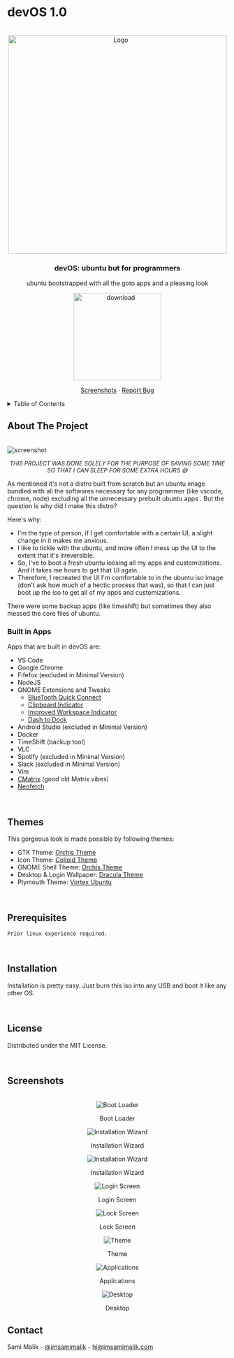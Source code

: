 <div id="top">
  <h1>devOS 1.0</h1>
</div>

<!-- PROJECT LOGO -->
<br />
<div align="center">
  <a href="#">
    <img src="images/logo.png" alt="Logo" width="500" >
  </a>

  <h3 align="center">devOS: ubuntu but for programmers</h3>

  <p align="center">
    ubuntu bootstrapped with all the goto apps and a pleasing look    
   </p>
     <a href="https://drive.google.com/uc?id=1XOxs-snnuqeOZzGid3tU86HADoZe8yM-&export=download&confirm=t">
     <img src="images/button.png" width="200" alt="download" />
     </a>
     <p align="center">
     <a href="#screenshots">Screenshots</a>
    · 
    <a href="https://github.com/imsamimalik/devOS/issues">Report Bug</a>
  </p>

</div>




<!-- TABLE OF CONTENTS -->
<details>
  <summary>Table of Contents</summary>
  <ol>
    <li><a href="#about-the-project">About The Project</a></li>
    <li><a href="#built-in-apps">Built in Apps</a></li>
    <li><a href="#themes">Themes</a></li>
    <li><a href="#prerequisites">Prerequisites</a></li>
    <li><a href="#installation">Installation</a></li>
    <li><a href="#license">License</a></li>
    <li><a href="#contact">Contact</a></li>
  </ol>
</details>



<!-- ABOUT THE PROJECT -->
## About The Project
<br />
<img src="screenshots/screenshot.png" alt="screenshot" >
<div align="center">

  <sub ><i style="font-size: 13px;">THIS PROJECT WAS DONE SOLELY FOR THE PURPOSE OF SAVING SOME TIME SO THAT I CAN SLEEP FOR SOME EXTRA HOURS 😄 <br></i></sub>

</div>
  
As mentioned it's not a distro built from scratch but an ubuntu image bundled with all the softwares necessary for any programmer (like vscode, chrome, node) excluding all the unnecessary prebuilt ubuntu apps . But the question is why did I make this distro?

Here's why:
* I'm the type of person, if I get comfortable with a certain UI, a slight change in it makes me anxious.
* I like to tickle with the ubuntu, and more often I mess up the UI to the extent that it's irreversible.
* So, I've to boot a fresh ubuntu loosing all my apps and customizations. And it takes me hours to get that UI again.
* Therefore, I recreated the UI I'm comfortable to in the ubuntu iso image (don't ask how much of a hectic process that was), so that I can just boot up the iso to get all of my apps and customizations.

There were some backup apps (like timeshift) but sometimes they also messed the core files of ubuntu.


### Built in Apps

Apps that are built in devOS are: 

* VS Code
* Google Chrome
* Fifefox (excluded in Minimal Version)
* NodeJS
* GNOME Extensions and Tweaks
  *    [BlueTooth Quick Connect](https://github.com/bjarosze/gnome-bluetooth-quick-connect)
  *    [Clipboard Indicator](https://github.com/Tudmotu/gnome-shell-extension-clipboard-indicator)
  *    [Improved Workspace Indicator](https://github.com/MichaelAquilina/improved-workspace-indicator)
  *    [Dash to Dock](https://micheleg.github.io/dash-to-dock/)
* Android Studio (excluded in Minimal Version)
* Docker
* TimeShift (backup tool)
* VLC
* Spotify (excluded in Minimal Version)
* Slack (excluded in Minimal Version)
* Vim
* [CMatrix](https://github.com/abishekvashok/cmatrix) (good old Matrix vibes)
* [Neofetch](https://github.com/dylanaraps/neofetch)
<br />

<!-- THEMES -->
## Themes

This gorgeous look is made possible by following themes: 
  * GTK Theme: [Orchis Theme](https://github.com/vinceliuice/Orchis-theme)
  * Icon Theme: [Colloid Theme](https://github.com/vinceliuice/Colloid-gtk-theme/tree/main/icon-theme)
  * GNOME Shell Theme: [Orchis Theme](https://github.com/vinceliuice/Orchis-theme)
  * Desktop & Login Wallpaper: [Dracula Theme](https://draculatheme.com/)
  * Plymouth Theme: [Vortex Ubuntu](https://github.com/emanuele-scarsella/vortex-ubuntu-plymouth-theme)

<br />

<!-- Prerequisites -->

## Prerequisites

    Prior linux experience required.

<br />


<!-- Installation -->

## Installation
  Installation is pretty easy. Just burn this iso into any USB and boot it like any other OS.

<br />

<!-- LICENSE -->
## License

Distributed under the MIT License.

<br />

## Screenshots

<br />
<div align="center">
    <img src="screenshots/screenshot1.png" alt="Boot Loader" >
  <p>Boot Loader</p>
    <img src="screenshots/screenshot2.png" alt="Installation Wizard" >
  <p>Installation Wizard</p>
    <img src="screenshots/screenshot3.png" alt="Installation Wizard" >
  <p>Installation Wizard</p>
    <img src="screenshots/screenshot4.png" alt="Login Screen" >
  <p>Login Screen</p>
    <img src="screenshots/screenshot5.png" alt="Lock Screen" >
  <p>Lock Screen</p>
    <img src="screenshots/screenshot6.png" alt="Theme" >
  <p>Theme</p>
    <img src="screenshots/screenshot7.png" alt="Applications" >
  <p>Applications</p>
    <img src="screenshots/screenshot8.png" alt="Desktop" >
  <p>Desktop</p>
 </div>

<!-- CONTACT -->
## Contact

Sami Malik - [@imsamimalik](https://instagram.com/imsamimalikk) - [hi@imsamimalik.com](mailto:hi@imsamimalik.com)



<!-- MARKDOWN LINKS & IMAGES -->
<!-- https://www.markdownguide.org/basic-syntax/#reference-style-links -->
[product-screenshot]: images/screenshot.png
